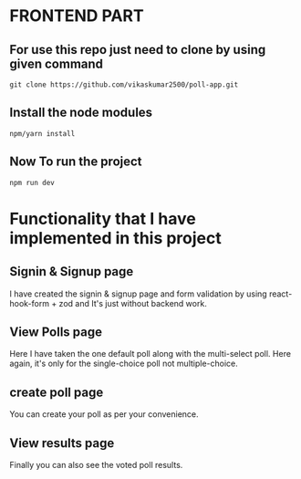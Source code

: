 # FRONTEND PART

## For use this repo just need to clone by using given command
```git clone https://github.com/vikaskumar2500/poll-app.git```

## Install the node modules
```npm/yarn install```

## Now To run the project
```npm run dev```

# Functionality that I have implemented in this project

## Signin & Signup page
I have created the signin & signup page and form validation by using react-hook-form + zod and It's just without backend work.

## View Polls page
Here I have taken the one default poll along with the multi-select poll. Here again, it's only for the single-choice poll not multiple-choice.

## create poll page
You can create your poll as per your convenience.

## View results page
Finally you can also see the voted poll results.

